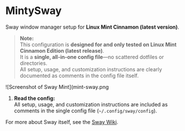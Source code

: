 # MintySway

Sway window manager setup for **Linux Mint Cinnamon (latest version)**.

> **Note:**  
> This configuration is **designed for and only tested on Linux Mint Cinnamon Edition (latest release)**.  
> It is a **single, all-in-one config file**—no scattered dotfiles or directories.  
> All setup, usage, and customization instructions are clearly documented as comments in the config file itself.

![Screenshot of Sway Mint](mint-sway.png

1. **Read the config:**  
   All setup, usage, and customization instructions are included as comments in the single config file (`~/.config/sway/config`).

For more about Sway itself, see the [Sway Wiki](https://github.com/swaywm/sway/wiki).
